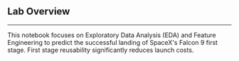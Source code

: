 ## Lab Overview

---

This notebook focuses on Exploratory Data Analysis (EDA) and Feature Engineering to predict the successful landing of SpaceX's Falcon 9 first stage. First stage reusability significantly reduces launch costs.